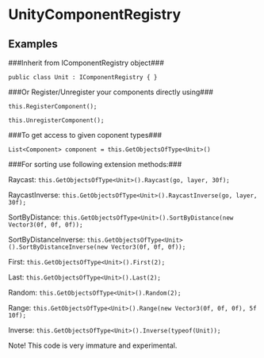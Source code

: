 # UnityComponentRegistry #
## Examples ##

###Inherit from IComponentRegistry object###

`public class Unit : IComponentRegistry
{
}`

###Or Register/Unregister your components directly using###

`this.RegisterComponent();`

`this.UnregisterComponent();`

###To get access to given coponent types###

`List<Component> component = this.GetObjectsOfType<Unit>()`

###For sorting use following extension methods:###

Raycast: 
`this.GetObjectsOfType<Unit>().Raycast(go, layer, 30f);`

RaycastInverse: 
`this.GetObjectsOfType<Unit>().RaycastInverse(go, layer, 30f);`

SortByDistance: 
`this.GetObjectsOfType<Unit>().SortByDistance(new Vector3(0f, 0f, 0f));`

SortByDistanceInverse: 
`this.GetObjectsOfType<Unit>().SortByDistanceInverse(new Vector3(0f, 0f, 0f));`

First: 
`this.GetObjectsOfType<Unit>().First(2);`

Last: 
`this.GetObjectsOfType<Unit>().Last(2);`

Random: 
`this.GetObjectsOfType<Unit>().Random(2);`

Range: 
`this.GetObjectsOfType<Unit>().Range(new Vector3(0f, 0f, 0f), 5f 10f);`

Inverse: 
`this.GetObjectsOfType<Unit>().Inverse(typeof(Unit));`

Note!
This code is very immature and experimental.
